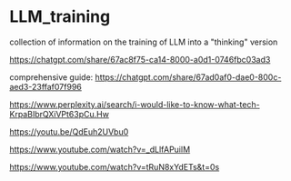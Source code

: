 # LLM_training
collection of information on the training of LLM into a "thinking" version

https://chatgpt.com/share/67ac8f75-ca14-8000-a0d1-0746fbc03ad3

comprehensive guide:
https://chatgpt.com/share/67ad0af0-dae0-800c-aed3-23ffaf07f996

https://www.perplexity.ai/search/i-would-like-to-know-what-tech-KrpaBIbrQXiVPt63pCu.Hw

https://youtu.be/QdEuh2UVbu0

https://www.youtube.com/watch?v=_dLlfAPuilM

https://www.youtube.com/watch?v=tRuN8xYdETs&t=0s
